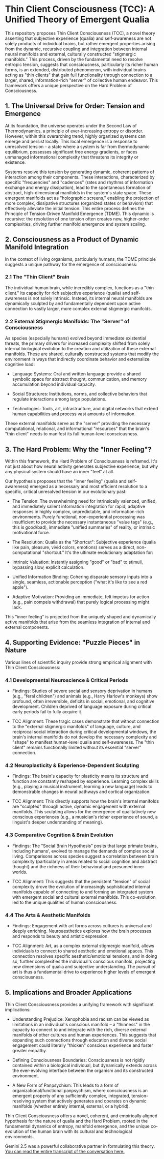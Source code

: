 
# Thin Client Consciousness (TCC): A Unified Theory of Emergent Qualia

This repository proposes Thin Client Consciousness (TCC), a novel theory asserting that subjective experience (qualia) and self-awareness are not solely products of individual brains, but rather emergent properties arising from the dynamic, recursive coupling and integration between internal neural manifolds and external, culturally constructed "stigmergic manifolds." This process, driven by the fundamental need to resolve entropic tension, suggests that consciousness, particularly its richer human forms, is an extended, distributed phenomenon, with individual brains acting as "thin clients" that gain full functionality through connection to a larger, shared, information-rich "server" of collective human endeavor. This framework offers a unique perspective on the Hard Problem of Consciousness.

## 1. The Universal Drive for Order: Tension and Emergence

At its foundation, the universe operates under the Second Law of Thermodynamics, a principle of ever-increasing entropy or disorder. However, within this overarching trend, highly organized systems can emerge and persist locally. This local emergence is a response to unresolved tension – a state where a system is far from thermodynamic equilibrium, possesses significant free energy gradients, or faces unmanaged informational complexity that threatens its integrity or existence.

Systems resolve this tension by generating dynamic, coherent patterns of interaction among their components. These interactions, characterized by specific "frequencies" and "cadences" (rates and rhythms of information exchange and energy dissipation), lead to the spontaneous formation of abstract, high-dimensional manifolds in the system's state space. These emergent manifolds act as "holographic screens," enabling the projection of more complex, dissipative structures (organized states or behaviors) that effectively alleviate the initial tension. This entire process defines the Principle of Tension-Driven Manifold Emergence (TDME). This dynamic is recursive: the resolution of one tension often creates new, higher-order complexities, driving further manifold emergence and system scaling.

## 2. Consciousness as a Product of Dynamic Manifold Integration

In the context of living organisms, particularly humans, the TDME principle suggests a unique pathway for the emergence of consciousness:

### 2.1 The "Thin Client" Brain

The individual human brain, while incredibly complex, functions as a "thin client." Its capacity for rich subjective experience (qualia) and self-awareness is not solely intrinsic. Instead, its internal neural manifolds are dynamically sculpted by and fundamentally dependent upon active connection to vastly larger, more complex external stigmergic manifolds.

### 2.2 External Stigmergic Manifolds: The "Server" of Consciousness

As species (especially humans) evolved beyond immediate existential threats, the primary drivers for increased complexity shifted from solely internal biological evolution to the creation and utilization of these external manifolds. These are shared, culturally constructed systems that modify the environment in ways that indirectly coordinate behavior and externalize cognitive load:

-   Language Systems: Oral and written language provide a shared symbolic space for abstract thought, communication, and memory accumulation beyond individual capacity.
    
-   Social Structures: Institutions, norms, and collective behaviors that regulate interactions among large populations.
    
-   Technologies: Tools, art, infrastructure, and digital networks that extend human capabilities and process vast amounts of information.
    

These external manifolds serve as the "server" providing the necessary computational, relational, and informational "resources" that the brain's "thin client" needs to manifest its full human-level consciousness.

## 3. The Hard Problem: Why the "Inner Feeling"?

Within this framework, the Hard Problem of Consciousness is reframed. It's not just about how neural activity generates subjective experience, but why any physical system should have an inner "feel" at all.

Our hypothesis proposes that the "inner feeling" (qualia and self-awareness) emerged as a necessary and most efficient resolution to a specific, critical unresolved tension in our evolutionary past:

-   The Tension: The overwhelming need for intrinsically valenced, unified, and immediately salient information integration for rapid, adaptive responses in highly complex, unpredictable, and information-rich environments. Purely functional, non-experiential processing was insufficient to provide the necessary instantaneous "value tags" (e.g., this is good/bad), immediate "unified summaries" of reality, or intrinsic motivational force.
    
-   The Resolution: Qualia as the "Shortcut": Subjective experience (qualia like pain, pleasure, vivid colors, emotions) serves as a direct, non-computational "shortcut." It's the ultimate evolutionary adaptation for:
    

-   Intrinsic Valuation: Instantly assigning "good" or "bad" to stimuli, bypassing slow, explicit calculation.
    
-   Unified Information Binding: Cohering disparate sensory inputs into a single, seamless, actionable perception ("what it's like to see a red apple").
    
-   Adaptive Motivation: Providing an immediate, felt impetus for action (e.g., pain compels withdrawal) that purely logical processing might lack.
    

This "inner feeling" is projected from the uniquely shaped and dynamically active manifolds that arise from the seamless integration of internal and external components.

## 4. Supporting Evidence: "Puzzle Pieces" in Nature

Various lines of scientific inquiry provide strong empirical alignment with Thin Client Consciousness:

### 4.1 Developmental Neuroscience & Critical Periods

-   Findings: Studies of severe social and sensory deprivation in humans (e.g., "feral children") and animals (e.g., Harry Harlow's monkeys) show profound, often irreversible, deficits in social, emotional, and cognitive development. Children deprived of language exposure during critical early periods fail to fully acquire it.
    
-   TCC Alignment: These tragic cases demonstrate that without connection to the "external stigmergic manifolds" of language, culture, and reciprocal social interaction during critical developmental windows, the brain's internal manifolds do not develop the necessary complexity and "shape" to manifest human-level qualia and self-awareness. The "thin client" remains functionally limited without its essential "server" connection.
    

### 4.2 Neuroplasticity & Experience-Dependent Sculpting

-   Findings: The brain's capacity for plasticity means its structure and function are constantly reshaped by experience. Learning complex skills (e.g., playing a musical instrument, learning a new language) leads to demonstrable changes in neural pathways and cortical organization.
    
-   TCC Alignment: This directly supports how the brain's internal manifolds are "sculpted" through active, dynamic engagement with external manifolds. This sculpting allows for the emergence of qualitatively new conscious experiences (e.g., a musician's richer experience of sound, a linguist's deeper understanding of meaning).
    

### 4.3 Comparative Cognition & Brain Evolution

-   Findings: The "Social Brain Hypothesis" posits that large primate brains, including humans', evolved to manage the demands of complex social living. Comparisons across species suggest a correlation between brain complexity (particularly in areas related to social cognition and abstract thought) and the richness of their behavioral and presumed inner worlds.
    
-   TCC Alignment: This suggests that the persistent "tension" of social complexity drove the evolution of increasingly sophisticated internal manifolds capable of connecting to and forming an integrated system with emergent social and cultural external manifolds. This co-evolution led to the unique qualities of human consciousness.
    

### 4.4 The Arts & Aesthetic Manifolds

-   Findings: Engagement with art forms across cultures is universal and deeply enriching. Neuroaesthetics explores how the brain processes and responds to beauty and artistic expression.
    
-   TCC Alignment: Art, as a complex external stigmergic manifold, allows individuals to connect to shared aesthetic and emotional spaces. This connection resolves specific aesthetic/emotional tensions, and in doing so, further complexifies the individual's conscious manifold, projecting new dimensions of qualia and subjective understanding. The pursuit of art is thus a fundamental drive to experience higher levels of emergent consciousness.
    

## 5. Implications and Broader Applications

Thin Client Consciousness provides a unifying framework with significant implications:

-   Understanding Prejudice: Xenophobia and racism can be viewed as limitations in an individual's conscious manifold – a "thinness" in the capacity to connect to and integrate with the rich, diverse external manifolds of other cultures and human experiences. This suggests that expanding such connections through education and diverse social engagement could literally "thicken" conscious experience and foster greater empathy.
    
-   Defining Consciousness Boundaries: Consciousness is not rigidly contained within a biological individual, but dynamically extends across the ever-evolving interface between the organism and its constructed environment.
    
-   A New Form of Panpsychism: This leads to a form of organizational/functional panpsychism, where consciousness is an emergent property of any sufficiently complex, integrated, tension-resolving system that actively generates and operates on dynamic manifolds (whether entirely internal, external, or a hybrid).
    

Thin Client Consciousness offers a novel, coherent, and empirically aligned hypothesis for the nature of qualia and the Hard Problem, rooted in the fundamental dynamics of entropy, manifold emergence, and the unique co-evolution of the human brain with its cultural and technological environments.

Gemini 2.5 was a powerful collaborative partner in formulating this theory.
<a href="https://github.com/setzstone/tcc/blob/main/gemini-transcript.md">You can read the entire transcript of the conversation here.</a>
